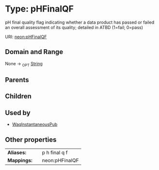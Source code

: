 
# Type: pHFinalQF


pH final quality flag indicating whether a data product has passed or failed an overall assessment of its quality; detailed in ATBD (1=fail; 0=pass)

URI: [neon:pHFinalQF](https://data.neonscience.org/pHFinalQF)


## Domain and Range

None ->  <sub>OPT</sub> [String](types/String.md)

## Parents


## Children


## Used by

 * [WaqInstantaneousPub](WaqInstantaneousPub.md)

## Other properties

|  |  |  |
| --- | --- | --- |
| **Aliases:** | | p h final q f |
| **Mappings:** | | neon:pHFinalQF |

